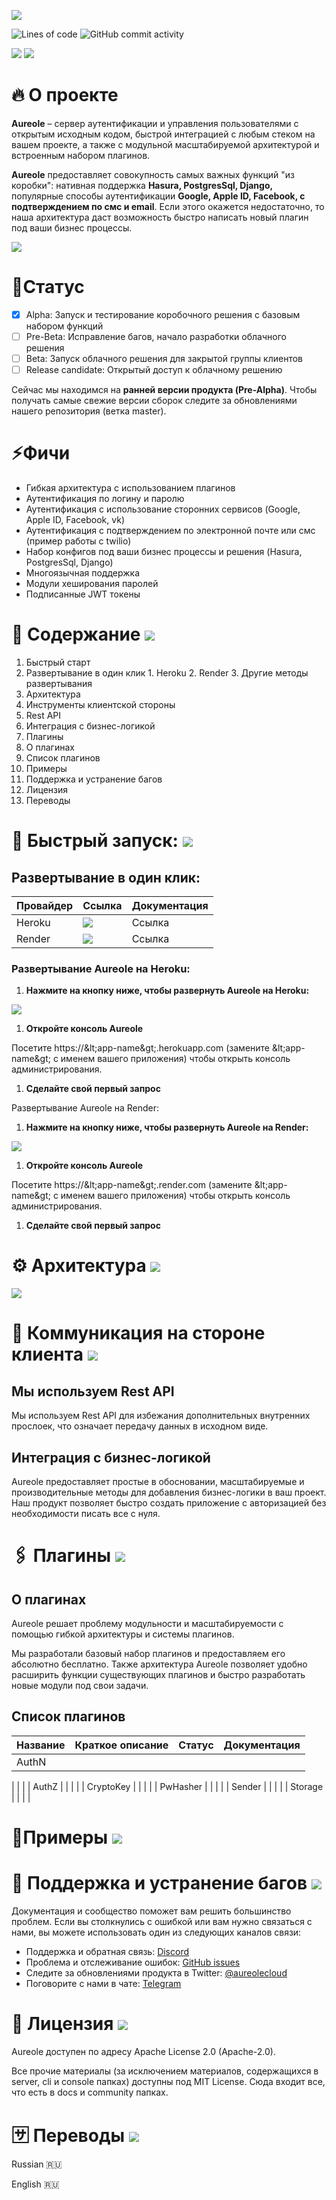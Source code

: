 ![](https://github.com/savkovbohdan/ViFit/blob/master/Header.png)

![Lines of code](https://img.shields.io/tokei/lines/github/art9studio/aureole)
![GitHub commit activity](https://img.shields.io/github/commit-activity/m/art9studio/aureole)

<a href="https://discord.gg/EjBQ3fKg"><img src="https://img.shields.io/badge/chat-discord-brightgreen.svg?logo=discord&style=flat"></a>
<a href="https://twitter.com/aureolecloud"><img src="https://img.shields.io/badge/Follow-aureolecloud-blue.svg?style=flat&logo=twitter"></a>

# 🔥 О проекте

**Aureole** – сервер аутентификации и управления пользователями с открытым исходным кодом, быстрой интеграцией с любым стеком на вашем проекте, а также с модульной масштабируемой архитектурой и встроенным набором плагинов.

**Aureole** предоставляет совокупность самых важных функций &quot;из коробки&quot;: нативная поддержка **Hasura, PostgresSql, Django,** популярные способы аутентификации **Google, Apple ID, Facebook, с подтверждением по смс и email**. Если этого окажется недостаточно, то наша архитектура даст возможность быстро написать новый плагин под ваши бизнес процессы.

![](https://github.com/savkovbohdan/ViFit/blob/master/GifVideo.png)


# 📍Статус

- [x] Alpha: Запуск и тестирование коробочного решения с базовым набором функций
- [ ] Pre-Beta: Исправление багов, начало разработки облачного решения
- [ ] Beta: Запуск облачного решения для закрытой группы клиентов
- [ ] Release candidate: Открытый доступ к облачному решению

Сейчас мы находимся на **ранней версии продукта (Pre-Alpha)**. Чтобы получать самые свежие версии сборок следите за обновлениями нашего репозитория (ветка master).

# ⚡Фичи

- Гибкая архитектура с использованием плагинов
- Аутентификация по логину и паролю
- Аутентификация с использование сторонних сервисов (Google, Apple ID, Facebook, vk)
- Аутентификация с подтверждением по электронной почте или смс (пример работы с twilio)
- Набор конфигов под ваши бизнес процессы и решения (Hasura, PostgresSql, Django)
- Многоязычная поддержка
- Модули хеширования паролей
- Подписанные JWT токены

# 📖 Содержание ![](RackMultipart20210814-4-ec3q2v_html_cb55ddb5edd60516.gif)

1. Быстрый старт
  1. Развертывание в один клик
    1. Heroku
    2. Render
    3. Другие методы развертывания
2. Архитектура
3. Инструменты клиентской стороны
  1. Rest API
  2. Интеграция с бизнес-логикой
  3. Плагины
  4. О плагинах
  5. Список плагинов
4. Примеры
5. Поддержка и устранение багов
6. Лицензия
7. Переводы

# 🚀 Быстрый запуск: ![](RackMultipart20210814-4-ec3q2v_html_cb55ddb5edd60516.gif)

## Развертывание в один клик:

| Провайдер | Ссылка | Документация |
| --- | --- | --- |
| Heroku | ![](RackMultipart20210814-4-ec3q2v_html_882f9e927e755980.png) | Ссылка |
| Render | ![](RackMultipart20210814-4-ec3q2v_html_598750aaf19df438.png) | Ссылка |

### Развертывание Aureole на Heroku:

1. **Нажмите на кнопку ниже, чтобы развернуть Aureole на Heroku:**

![](RackMultipart20210814-4-ec3q2v_html_882f9e927e755980.png)

1. **Откройте консоль Aureole**

Посетите https://\&lt;app-name\&gt;.herokuapp.com (замените \&lt;app-name\&gt; с именем вашего приложения) чтобы открыть консоль администрирования.

1. **Сделайте свой первый запрос**

Развертывание Aureole на Render:

1. **Нажмите на кнопку ниже, чтобы развернуть Aureole на Render:**

![](RackMultipart20210814-4-ec3q2v_html_598750aaf19df438.png)

1. **Откройте консоль Aureole**

Посетите https://\&lt;app-name\&gt;.render.com (замените \&lt;app-name\&gt; с именем вашего приложения) чтобы открыть консоль администрирования.

1. **Сделайте свой первый запрос**

# ⚙ Архитектура ![](RackMultipart20210814-4-ec3q2v_html_cb55ddb5edd60516.gif)

![](RackMultipart20210814-4-ec3q2v_html_12916887cae4286d.png)

# 🔄 Коммуникация на стороне клиента ![](RackMultipart20210814-4-ec3q2v_html_cb55ddb5edd60516.gif)

## Мы используем Rest API

Мы используем Rest API для избежания дополнительных внутренних прослоек, что означает передачу данных в исходном виде.

## Интеграция с бизнес-логикой

Aureole предоставляет простые в обосновании, масштабируемые и производительные методы для добавления бизнес-логики в ваш проект. Наш продукт позволяет быстро создать приложение с авторизацией без необходимости писать все с нуля.

# 🖇️ Плагины ![](RackMultipart20210814-4-ec3q2v_html_cb55ddb5edd60516.gif)

## О плагинах

Aureole решает проблему модульности и масштабируемости с помощью гибкой архитектуры и системы плагинов.

Мы разработали базовый набор плагинов и предоставляем его абсолютно бесплатно. Также архитектура Aureole позволяет удобно расширить функции существующих плагинов и быстро разработать новые модули под свои задачи.

## Список плагинов

| Название | Краткое описание | Статус | Документация |
| --- | --- | --- | --- |
| AuthN |
 |
 |
 |
| AuthZ |
 |
 |
 |
| CryptoKey |
 |
 |
 |
| PwHasher |
 |
 |
 |
| Sender |
 |
 |
 |
| Storage |
 |
 |
 |

# 👾Примеры ![](RackMultipart20210814-4-ec3q2v_html_cb55ddb5edd60516.gif)

# 💬 Поддержка и устранение багов ![](RackMultipart20210814-4-ec3q2v_html_cb55ddb5edd60516.gif)

Документация и сообщество поможет вам решить большинство проблем. Если вы столкнулись с ошибкой или вам нужно связаться с нами, вы можете использовать один из следующих каналов связи:

- Поддержка и обратная связь: [Discord](https://discord.gg/EjBQ3fKg)
- Проблема и отслеживание ошибок: [GitHub issues](https://github.com/Art9Studio/Aureole/issues)
- Следите за обновлениями продукта в Twitter: [@aureolecloud](https://twitter.com/aureolecloud)
- Поговорите с нами в чате: [Telegram](https://t.me/joinchat/lsaDf65QlHk5M2Ri)

# 📝 Лицензия ![](RackMultipart20210814-4-ec3q2v_html_cb55ddb5edd60516.gif)

Aureole доступен по адресу Apache License 2.0 (Apache-2.0).

Все прочие материалы (за исключением материалов, содержащихся в server, cli и console папках) доступны под MIT License. Сюда входит все, что есть в docs и community папках.

# 🈂️ Переводы ![](RackMultipart20210814-4-ec3q2v_html_cb55ddb5edd60516.gif)

Russian 🇷🇺

English 🇷🇺
